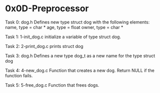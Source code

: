# 0x0D-Preprocessor

Task 0: dog.h
	Defines new type struct dog with the following elements:
	    name, type = char *
	    age, type = float
	    owner, type = char *

Task 1: 1-init_dog.c
	initialize a variable of type struct dog.

Task 2: 2-print_dog.c
	prints struct dog	

Task 3: dog.h
	Defines a new type dog_t as a new name for the type struct dog

Task 4: 4-new_dog.c
	Function that creates a new dog. Return NULL if the function fails.	

Task 5: 5-free_dog.c
	Function that frees dogs.
